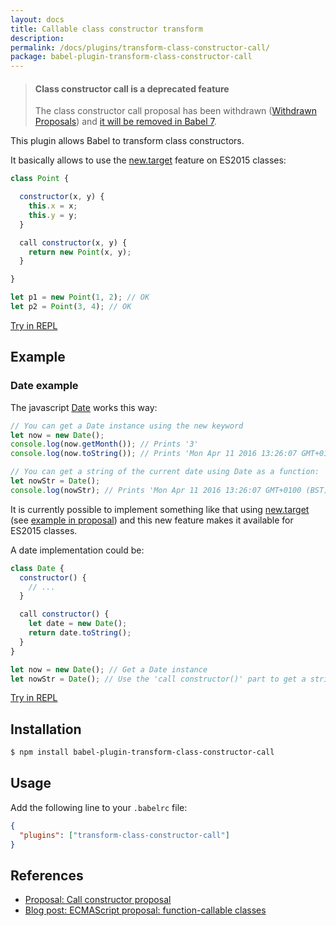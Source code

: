 ```yaml
---
layout: docs
title: Callable class constructor transform
description:
permalink: /docs/plugins/transform-class-constructor-call/
package: babel-plugin-transform-class-constructor-call
---
```


<blockquote class="babel-callout babel-callout-warning">
  <h4>Class constructor call is a deprecated feature</h4>
  <p>The class constructor call proposal has been withdrawn (<a href="https://github.com/tc39/ecma262/blob/master/withdrawn-proposals.md#withdrawn-proposals">Withdrawn Proposals</a>) and <a href="https://github.com/babel/babel/wiki/Babel-7">it will be removed in Babel 7</a>.</p>
</blockquote>

This plugin allows Babel to transform class constructors.

It basically allows to use the [new.target](http://mdn.io/new.target) feature on ES2015 classes:

```js
class Point {

  constructor(x, y) {
    this.x = x;
    this.y = y;
  }

  call constructor(x, y) {
    return new Point(x, y);
  }

}

let p1 = new Point(1, 2); // OK
let p2 = Point(3, 4); // OK
```
[Try in REPL](/repl/#?evaluate=true&presets=es2015%2Cstage-0&code=class%20Point%20%7B%0A%0A%20%20constructor(x%2C%20y)%20%7B%0A%20%20%20%20this.x%20%3D%20x%3B%0A%20%20%20%20this.y%20%3D%20y%3B%0A%20%20%7D%0A%0A%20%20call%20constructor(x%2C%20y)%20%7B%0A%20%20%20%20return%20new%20Point(x%2C%20y)%3B%0A%20%20%7D%0A%0A%7D%0A%0Alet%20p1%20%3D%20new%20Point(1%2C%202)%3B%20%2F%2F%20OK%0Alet%20p2%20%3D%20Point(3%2C%204)%3B%20%2F%2F%20OK)

## Example

### Date example
The javascript [Date](http://mdn.io/date) works this way:

```js
// You can get a Date instance using the new keyword
let now = new Date();
console.log(now.getMonth()); // Prints '3'
console.log(now.toString()); // Prints 'Mon Apr 11 2016 13:26:07 GMT+0100 (BST)'

// You can get a string of the current date using Date as a function:
let nowStr = Date();
console.log(nowStr); // Prints 'Mon Apr 11 2016 13:26:07 GMT+0100 (BST)'
```

It is currently possible to implement something like that using [new.target](http://mdn.io/new.target) (see [example in proposal](https://github.com/tc39/ecma262/blob/master/workingdocs/callconstructor.md#motivating-example)) and this new feature makes it available for ES2015 classes.

A date implementation could be:

```js
class Date {
  constructor() {
    // ...
  }

  call constructor() {
    let date = new Date();
    return date.toString();
  }
}

let now = new Date(); // Get a Date instance
let nowStr = Date(); // Use the 'call constructor()' part to get a string value of the current date
```
[Try in REPL](/repl/#?evaluate=true&presets=es2015%2Cstage-0&code=class%20Date%20%7B%0A%20%20constructor()%20%7B%0A%20%20%20%20%2F%2F%20...%0A%20%20%7D%0A%0A%20%20call%20constructor()%20%7B%0A%20%20%20%20let%20date%20%3D%20new%20Date()%3B%0A%20%20%20%20return%20date.toString()%3B%0A%20%20%7D%0A%7D%0A%0Alet%20now%20%3D%20new%20Date()%3B%20%2F%2F%20Get%20a%20Date%20instance%0Alet%20nowStr%20%3D%20Date()%3B%20%2F%2F%20Use%20the%20'call%20constructor()'%20part%20to%20get%20a%20string%20value%20of%20the%20current%20date)

## Installation

```sh
$ npm install babel-plugin-transform-class-constructor-call
```

## Usage

Add the following line to your `.babelrc` file:

```json
{
  "plugins": ["transform-class-constructor-call"]
}
```
## References

* [Proposal: Call constructor proposal](https://github.com/tc39/ecma262/blob/master/workingdocs/callconstructor.md)
* [Blog post: ECMAScript proposal: function-callable classes](http://www.2ality.com/2015/10/call-constructor-esprop.html)
